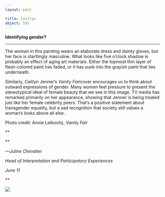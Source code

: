 ```yaml
---
layout: post

title: Caitlyn
object: 593
---
```

**Identifying gender?**

****

The woman in this painting wears an elaborate dress and dainty gloves, but her face is startlingly masculine. What looks like five o’clock shadow is probably an effect of aging art materials. Either the topmost thin layer of flesh-colored paint has faded, or it has sunk into the grayish paint that lies underneath. 

Similarly, Caitlyn Jenner’s *Vanity Fair*cover encourages us to think about outward expressions of gender. Many women feel pressure to present the stereotypical ideal of female beauty that we see in this image. TV media has remarked primarily on her appearance, showing that Jenner is being treated just like her female celebrity peers. That’s a positive statement about transgender equality, but a sad recognition that society still values a woman’s looks above all else. 

Photo credit: Annie Leibovitz, *Vanity Fair*

**

**

*—Juline Chevalier*

*Head of Interpretation and Participatory Experiences*

*June 11*

**


![]({{siteurl.base}}/images/15-6-16_41.3_CaitlynEDIT-1.jpeg)
